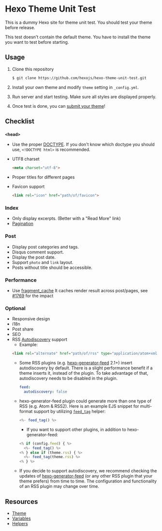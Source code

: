 # Hexo Theme Unit Test

This is a dummy Hexo site for theme unit test. You should test your theme before release.

This test doesn't contain the default theme. You have to install the theme you want to test before starting.

## Usage

1. Clone this repository

    ``` bash
    $ git clone https://github.com/hexojs/hexo-theme-unit-test.git
    ```

2. Install your own theme and modify `theme` setting in `_config.yml`.
3. Run server and start testing. Make sure all styles  are displayed properly.
4. Once test is done, you can [submit your theme](https://hexo.io/docs/themes.html#Publishing)!

## Checklist

### `<head>`

- Use the proper [DOCTYPE](https://en.wikipedia.org/wiki/Document_Type_Declaration).
  If you don't know which doctype you should use, `<!DOCTYPE html>` is recommended.
- UTF8 charset

    ``` html
    <meta charset="utf-8">
    ```

- Proper titles for different pages
- Favicon support

    ``` html
    <link rel="icon" href="path/of/favicon">
    ```

### Index

- Only display excerpts. (Better with a "Read More" link)
- [Pagination](https://hexo.io/docs/configuration.html#Pagination)

### Post

- Display post categories and tags.
- Disqus comment support.
- Display the post date.
- Support `photo` and `link` layout.
- Posts without title should be accessible.

### Performance

- Use [fragment_cache](https://hexo.io/docs/helpers.html#fragment_cache)
  It caches render result across post/pages, see [#1769](https://github.com/hexojs/hexo/issues/1769) for the impact

### Optional

- Responsive design
- i18n
- Post share
- SEO
- RSS [Autodiscovery](http://www.rssboard.org/rss-autodiscovery) support
  * Example:
  ``` html
  <link rel="alternate" href="path/of/rss" type="application/atom+xml">
  ```
  * Some RSS plugins (e.g. [hexo-generator-feed](https://github.com/hexojs/hexo-generator-feed) 2.1+) insert autodiscovery by default. There is a slight performance benefit if a theme inserts it, instead of the plugin. To take advantage of that, autodiscovery needs to be disabled in the plugin.
    ``` yml
    feed:
      autodiscovery: false
    ```
  * hexo-generator-feed plugin could generate more than one type of RSS (e.g. Atom & RSS2). Here is an example EJS snippet for multi-format support by utilizing [`feed_tag`](https://hexo.io/docs/helpers#feed-tag) helper:
    ``` js
    <%- feed_tag() %>
    ```
    * If you want to support other plugins, in addition to hexo-generator-feed:
    ``` js
    <% if (config.feed) { %>
      <%- feed_tag() %>
    <% } else if (theme.rss) { %>
      <%- feed_tag(theme.rss) %>
    <% } %>
    ```
  * If you decide to support autodiscovery, we recommend checking the updates of [hexo-generator-feed](https://github.com/hexojs/hexo-generator-feed/releases) (or any other RSS plugin that your theme prefers) from time to time. The configuration and functionality of an RSS plugin may change over time.

## Resources

- [Theme](https://hexo.io/docs/themes.html)
- [Variables](https://hexo.io/docs/variables.html)
- [Helpers](https://hexo.io/docs/helpers.html)
